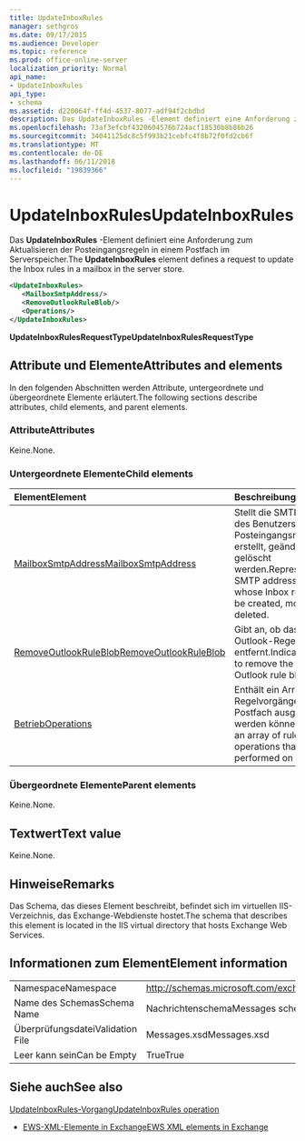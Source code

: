 ```yaml
---
title: UpdateInboxRules
manager: sethgros
ms.date: 09/17/2015
ms.audience: Developer
ms.topic: reference
ms.prod: office-online-server
localization_priority: Normal
api_name:
- UpdateInboxRules
api_type:
- schema
ms.assetid: d220064f-ff4d-4537-8077-adf94f2cbdbd
description: Das UpdateInboxRules -Element definiert eine Anforderung zum Aktualisieren der Posteingangsregeln in einem Postfach im Serverspeicher.
ms.openlocfilehash: 73af3efcbf4320604576b724acf18530b8b86b26
ms.sourcegitcommit: 34041125dc8c5f993b21cebfc4f8b72f0fd2cb6f
ms.translationtype: MT
ms.contentlocale: de-DE
ms.lasthandoff: 06/11/2018
ms.locfileid: "19839366"
---
```

# <a name="updateinboxrules"></a><span data-ttu-id="2022e-103">UpdateInboxRules</span><span class="sxs-lookup"><span data-stu-id="2022e-103">UpdateInboxRules</span></span>

<span data-ttu-id="2022e-104">Das **UpdateInboxRules** -Element definiert eine Anforderung zum Aktualisieren der Posteingangsregeln in einem Postfach im Serverspeicher.</span><span class="sxs-lookup"><span data-stu-id="2022e-104">The **UpdateInboxRules** element defines a request to update the Inbox rules in a mailbox in the server store.</span></span> 
  
```XML
<UpdateInboxRules>
   <MailboxSmtpAddress/>
   <RemoveOutlookRuleBlob/>
   <Operations/>
</UpdateInboxRules>
```

 <span data-ttu-id="2022e-105">**UpdateInboxRulesRequestType**</span><span class="sxs-lookup"><span data-stu-id="2022e-105">**UpdateInboxRulesRequestType**</span></span>
## <a name="attributes-and-elements"></a><span data-ttu-id="2022e-106">Attribute und Elemente</span><span class="sxs-lookup"><span data-stu-id="2022e-106">Attributes and elements</span></span>

<span data-ttu-id="2022e-107">In den folgenden Abschnitten werden Attribute, untergeordnete und übergeordnete Elemente erläutert.</span><span class="sxs-lookup"><span data-stu-id="2022e-107">The following sections describe attributes, child elements, and parent elements.</span></span>
  
### <a name="attributes"></a><span data-ttu-id="2022e-108">Attribute</span><span class="sxs-lookup"><span data-stu-id="2022e-108">Attributes</span></span>

<span data-ttu-id="2022e-109">Keine.</span><span class="sxs-lookup"><span data-stu-id="2022e-109">None.</span></span>
  
### <a name="child-elements"></a><span data-ttu-id="2022e-110">Untergeordnete Elemente</span><span class="sxs-lookup"><span data-stu-id="2022e-110">Child elements</span></span>

|<span data-ttu-id="2022e-111">**Element**</span><span class="sxs-lookup"><span data-stu-id="2022e-111">**Element**</span></span>|<span data-ttu-id="2022e-112">**Beschreibung**</span><span class="sxs-lookup"><span data-stu-id="2022e-112">**Description**</span></span>|
|:-----|:-----|
|[<span data-ttu-id="2022e-113">MailboxSmtpAddress</span><span class="sxs-lookup"><span data-stu-id="2022e-113">MailboxSmtpAddress</span></span>](mailboxsmtpaddress.md) <br/> |<span data-ttu-id="2022e-114">Stellt die SMTP-Adresse des Benutzers, dessen Posteingangsregeln erstellt, geändert oder gelöscht werden.</span><span class="sxs-lookup"><span data-stu-id="2022e-114">Represents the SMTP address of the user whose Inbox rules are to be created, modified, or deleted.</span></span>  <br/> |
|[<span data-ttu-id="2022e-115">RemoveOutlookRuleBlob</span><span class="sxs-lookup"><span data-stu-id="2022e-115">RemoveOutlookRuleBlob</span></span>](removeoutlookruleblob.md) <br/> |<span data-ttu-id="2022e-116">Gibt an, ob das Microsoft Outlook-Regel Blob entfernt.</span><span class="sxs-lookup"><span data-stu-id="2022e-116">Indicates whether to remove the Microsoft Outlook rule blob.</span></span>  <br/> |
|[<span data-ttu-id="2022e-117">Betrieb</span><span class="sxs-lookup"><span data-stu-id="2022e-117">Operations</span></span>](operations.md) <br/> |<span data-ttu-id="2022e-118">Enthält ein Array der Regelvorgänge, die für ein Postfach ausgeführt werden können.</span><span class="sxs-lookup"><span data-stu-id="2022e-118">Contains an array of rule operations that can be performed on an Inbox.</span></span>  <br/> |
   
### <a name="parent-elements"></a><span data-ttu-id="2022e-119">Übergeordnete Elemente</span><span class="sxs-lookup"><span data-stu-id="2022e-119">Parent elements</span></span>

<span data-ttu-id="2022e-120">Keine.</span><span class="sxs-lookup"><span data-stu-id="2022e-120">None.</span></span>
  
## <a name="text-value"></a><span data-ttu-id="2022e-121">Textwert</span><span class="sxs-lookup"><span data-stu-id="2022e-121">Text value</span></span>

<span data-ttu-id="2022e-122">Keine.</span><span class="sxs-lookup"><span data-stu-id="2022e-122">None.</span></span>
  
## <a name="remarks"></a><span data-ttu-id="2022e-123">Hinweise</span><span class="sxs-lookup"><span data-stu-id="2022e-123">Remarks</span></span>

<span data-ttu-id="2022e-124">Das Schema, das dieses Element beschreibt, befindet sich im virtuellen IIS-Verzeichnis, das Exchange-Webdienste hostet.</span><span class="sxs-lookup"><span data-stu-id="2022e-124">The schema that describes this element is located in the IIS virtual directory that hosts Exchange Web Services.</span></span>
  
## <a name="element-information"></a><span data-ttu-id="2022e-125">Informationen zum Element</span><span class="sxs-lookup"><span data-stu-id="2022e-125">Element information</span></span>

|||
|:-----|:-----|
|<span data-ttu-id="2022e-126">Namespace</span><span class="sxs-lookup"><span data-stu-id="2022e-126">Namespace</span></span>  <br/> |http://schemas.microsoft.com/exchange/services/2006/messages  <br/> |
|<span data-ttu-id="2022e-127">Name des Schemas</span><span class="sxs-lookup"><span data-stu-id="2022e-127">Schema Name</span></span>  <br/> |<span data-ttu-id="2022e-128">Nachrichtenschema</span><span class="sxs-lookup"><span data-stu-id="2022e-128">Messages schema</span></span>  <br/> |
|<span data-ttu-id="2022e-129">Überprüfungsdatei</span><span class="sxs-lookup"><span data-stu-id="2022e-129">Validation File</span></span>  <br/> |<span data-ttu-id="2022e-130">Messages.xsd</span><span class="sxs-lookup"><span data-stu-id="2022e-130">Messages.xsd</span></span>  <br/> |
|<span data-ttu-id="2022e-131">Leer kann sein</span><span class="sxs-lookup"><span data-stu-id="2022e-131">Can be Empty</span></span>  <br/> |<span data-ttu-id="2022e-132">True</span><span class="sxs-lookup"><span data-stu-id="2022e-132">True</span></span>  <br/> |
   
## <a name="see-also"></a><span data-ttu-id="2022e-133">Siehe auch</span><span class="sxs-lookup"><span data-stu-id="2022e-133">See also</span></span>



[<span data-ttu-id="2022e-134">UpdateInboxRules-Vorgang</span><span class="sxs-lookup"><span data-stu-id="2022e-134">UpdateInboxRules operation</span></span>](updateinboxrules-operation.md)


- [<span data-ttu-id="2022e-135">EWS-XML-Elemente in Exchange</span><span class="sxs-lookup"><span data-stu-id="2022e-135">EWS XML elements in Exchange</span></span>](ews-xml-elements-in-exchange.md)

